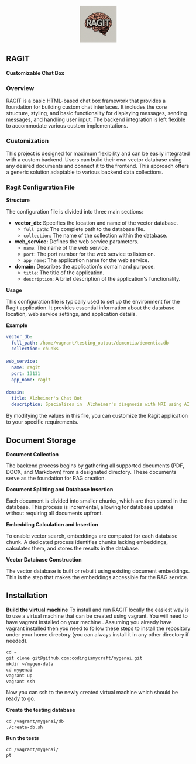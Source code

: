 <p align="center">
<img src="mygenai/services/ragit/static/ragit.jpeg"  width="100" height="100">
</p>

## RAGIT

**Customizable Chat Box**

### Overview

RAGIT is a basic HTML-based chat box framework that provides a foundation for
building custom chat interfaces. It includes the core structure, styling, and
basic functionality for displaying messages, sending messages, and handling
user input. The backend integration is left flexible to accommodate various
custom implementations.

### Customization

This project is designed for maximum flexibility and can be easily integrated
with a custom backend. Users can build their own vector database using any
desired documents and connect it to the frontend. This approach offers a generic
solution adaptable to various backend data collections.

### Ragit Configuration File

**Structure**

The configuration file is divided into three main sections:

* **vector_db:** Specifies the location and name of the vector database.
    * `full_path`: The complete path to the database file.
    * `collection`: The name of the collection within the database.
* **web_service:** Defines the web service parameters.
    * `name`: The name of the web service.
    * `port`: The port number for the web service to listen on.
    * `app_name`: The application name for the web service.
* **domain:** Describes the application's domain and purpose.
    * `title`: The title of the application.
    * `description`: A brief description of the application's functionality.

**Usage**

This configuration file is typically used to set up the environment for the
Ragit application. It provides essential information about the database
location, web service settings, and application details.

**Example**

```yaml
vector_db:
  full_path: /home/vagrant/testing_output/dementia/dementia.db
  collection: chunks

web_service:
  name: ragit
  port: 13131
  app_name: ragit

domain:
  title: Alzheimer's Chat Bot
  description: Specializes in  Alzheimer's diagnosis with MRI using AI.
```

By modifying the values in this file, you can customize the Ragit application to
your specific requirements.

## Document Storage

**Document Collection**

The backend process begins by gathering all supported documents (PDF, DOCX, and
Markdown) from a designated directory. These documents serve as the foundation
for RAG creation.

**Document Splitting and Database Insertion**

Each document is divided into smaller chunks, which are then stored in the
database. This process is incremental, allowing for database updates without
requiring all documents upfront.

**Embedding Calculation and Insertion**

To enable vector search, embeddings are computed for each database chunk. A
dedicated process identifies chunks lacking embeddings, calculates them, and
stores the results in the database.

**Vector Database Construction**

The vector database is built or rebuilt using existing document embeddings. This
is the step that makes the embeddings accessible for the RAG service.


## Installation 

**Build the virtual machine**
To install and run RAGIT locally the easiest way is to use a virtual machine
that can be created using vagrant. You will need to have vagrant installed
on your machine . Assuming you already have vagrant installed then you need to
follow these steps to install the repository under your home directory (you
can always install it in any other directory if needed).

```
cd ~
git clone git@github.com:codingismycraft/mygenai.git
mkdir ~/mygen-data
cd mygenai
vagrant up
vagrant ssh
```

Now you can ssh to the newly created virtual machine which should be ready
to go. 

**Create the testing database**
```
cd /vagrant/mygenai/db
./create-db.sh
```


**Run the tests**
```
cd /vagrant/mygenai/
pt
```
